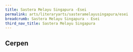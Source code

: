 ```yaml
---
title: Sastera Melayu Singapura -Esei
permalink: arts/literaryarts/sasteramelayusingapura/esei
breadcrumb: Sastera Melayu Singapura - Esei
third_nav_title: Sastera Melayu Singapura
---
```


## **Cerpen**
